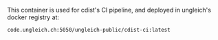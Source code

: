 This container is used for cdist's CI pipeline, and deployed in ungleich's docker registry at:

	code.ungleich.ch:5050/ungleich-public/cdist-ci:latest
